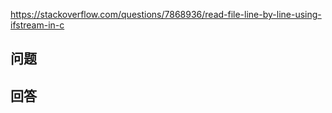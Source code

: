 <https://stackoverflow.com/questions/7868936/read-file-line-by-line-using-ifstream-in-c>

## 问题



## 回答
